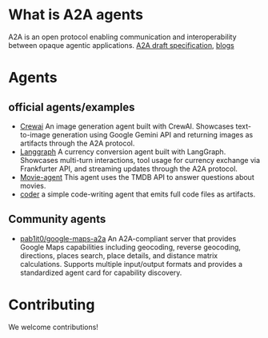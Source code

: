 # What is A2A agents
A2A is an open protocol enabling communication and interoperability between opaque agentic applications.
[A2A draft specification](https://github.com/google/A2A), [blogs](https://google.github.io/A2A/#)

# Agents
## official agents/examples
- [Crewai](https://github.com/google/A2A/blob/main/samples/python/agents/crewai/README.md) An image generation agent built with CrewAI. Showcases text-to-image generation using Google Gemini API and returning images as artifacts through the A2A protocol.
- [Langgraph](https://github.com/google/A2A/blob/main/samples/python/agents/langgraph/README.md) A currency conversion agent built with LangGraph. Showcases multi-turn interactions, tool usage for currency exchange via Frankfurter API, and streaming updates through the A2A protocol.
- [Movie-agent](https://github.com/google/A2A/tree/main/samples/js/src/agents/movie-agent) This agent uses the TMDB API to answer questions about movies.
- [coder](https://github.com/google/A2A/tree/main/samples/js/src/agents/coder) a simple code-writing agent that emits full code files as artifacts.

## Community agents
- [pab1it0/google-maps-a2a](https://github.com/pab1it0/google-maps-a2a) An A2A-compliant server that provides Google Maps capabilities including geocoding, reverse geocoding, directions, places search, place details, and distance matrix calculations. Supports multiple input/output formats and provides a standardized agent card for capability discovery.
# Contributing
We welcome contributions! 
